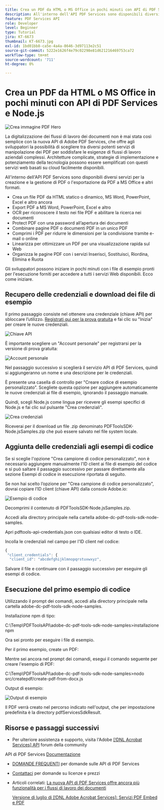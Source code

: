 ```yaml
---
title: Crea un PDF da HTML o MS Office in pochi minuti con API di PDF Services e Node.js
description: All'interno dell'API PDF Services sono disponibili diversi servizi per la creazione e la gestione di PDF o l'esportazione da PDF a MS Office e altri formati
feature: PDF Services API
role: Developer
level: Beginner
type: Tutorial
jira: KT-6673
thumbnail: KT-6673.jpg
exl-id: 1bd01bb8-ca5e-4a4a-8646-3d97113e2c51
source-git-commit: 5222e1626f4e79c02298e81d621216469753ca72
workflow-type: tm+mt
source-wordcount: '711'
ht-degree: 0%

---
```


# Crea un PDF da HTML o MS Office in pochi minuti con API di PDF Services e Node.js

![Crea immagine PDF Hero](assets/createpdffromhtml_hero.jpg)

La digitalizzazione dei flussi di lavoro dei documenti non è mai stata così semplice con la nuova API di Adobe PDF Services, che offre agli sviluppatori la possibilità di scegliere tra diversi potenti servizi di manipolazione dei PDF per soddisfare le esigenze di flussi di lavoro aziendali complessi. Architetture complicate, strategie di implementazione e potenziamento della tecnologia possono essere semplificati con questi servizi web basati su cloud facilmente disponibili.

All&#39;interno dell&#39;API PDF Services sono disponibili diversi servizi per la creazione e la gestione di PDF o l&#39;esportazione da PDF a MS Office e altri formati.

* Crea un file PDF da HTML statico o dinamico, MS Word, PowerPoint, Excel e altro ancora
* Export PDF a MS Word, PowerPoint, Excel e altro
* OCR per riconoscere il testo nei file PDF e abilitare la ricerca nei documenti
* Protect PDF con una password all’apertura dei documenti
* Combinare pagine PDF o documenti PDF in un unico PDF
* Comprimi i PDF per ridurre le dimensioni per la condivisione tramite e-mail o online
* Linearizza per ottimizzare un PDF per una visualizzazione rapida sul Web
* Organizza le pagine PDF con i servizi Inserisci, Sostituisci, Riordina, Elimina e Ruota

Gli sviluppatori possono iniziare in pochi minuti con i file di esempio pronti per l&#39;esecuzione forniti per accedere a tutti i servizi Web disponibili. Ecco come iniziare.

## Recupero delle credenziali e download dei file di esempio

Il primo passaggio consiste nel ottenere una credenziale (chiave API) per sbloccare l’utilizzo. [Registrati qui per la prova gratuita](https://www.adobe.com/go/dcsdks_credentials) e fai clic su &quot;Inizia&quot; per creare le nuove credenziali.

![Chiave API](assets/apikey.png)

È importante scegliere un &quot;Account personale&quot; per registrarsi per la versione di prova gratuita:

![Account personale](assets/personalaccount.png)

Nel passaggio successivo si sceglierà il servizio API di PDF Services, quindi si aggiungeranno un nome e una descrizione per le credenziali.

È presente una casella di controllo per &quot;Creare codice di esempio personalizzato&quot;. Scegliete questa opzione per aggiungere automaticamente le nuove credenziali ai file di esempio, ignorando il passaggio manuale.

Quindi, scegli Node.js come lingua per ricevere gli esempi specifici di Node.js e fai clic sul pulsante &quot;Crea credenziali&quot;.

![Crea credenziali](assets/createcredentials.png)

Riceverai per il download un file .zip denominato PDFToolsSDK-Node.jsSamples.zip che può essere salvato nel file system locale.

## Aggiunta delle credenziali agli esempi di codice

Se si sceglie l&#39;opzione &quot;Crea campione di codice personalizzato&quot;, non è necessario aggiungere manualmente l&#39;ID client ai file di esempio del codice e si può saltare il passaggio successivo per passare direttamente alla sezione Esempi di codice in esecuzione riportata di seguito.

Se non hai scelto l’opzione per &quot;Crea campione di codice personalizzato&quot;, dovrai copiare l’ID client (chiave API) dalla console Adobe.io:

![Esempio di codice](assets/codesample.png)

Decomprimi il contenuto di PDFToolsSDK-Node.jsSamples.zip.

Accedi alla directory principale nella cartella adobe-dc-pdf-tools-sdk-node-samples.

Apri pdftools-api-credentials.json con qualsiasi editor di testo o IDE.

Incolla le credenziali nel campo per l&#39;ID client nel codice:

```javascript
{
 "client_credentials": {
  "client_id": "abcdefghijklmnopqrstuvwxyz",
```

Salvare il file e continuare con il passaggio successivo per eseguire gli esempi di codice.

## Esecuzione del primo esempio di codice

Utilizzando il prompt dei comandi, accedi alla directory principale nella cartella adobe-dc-pdf-tools-sdk-node-samples.

Installazione npm di tipo:

C:\Temp\PDFToolsAPI\adobe-dc-pdf-tools-sdk-node-samples>installazione npm

Ora sei pronto per eseguire i file di esempio.

Per il primo esempio, create un PDF:

Mentre sei ancora nel prompt dei comandi, esegui il comando seguente per creare l&#39;esempio di PDF:

C:\Temp\PDFToolsAPI\adobe-dc-pdf-tools-sdk-node-samples>nodo src/createpdf/create-pdf-from-docx.js

Output di esempio:

![Output di esempio](assets/exampleoutput.png)

Il PDF verrà creato nel percorso indicato nell&#39;output, che per impostazione predefinita è la directory pdfServicesSdkResult.

## Risorse e passaggi successivi

* Per ulteriore assistenza e supporto, visita l&#39;Adobe [[!DNL Acrobat Services] API](https://community.adobe.com/t5/document-cloud-sdk/bd-p/Document-Cloud-SDK?page=1&amp;sort=latest_replies&amp;filter=all) forum della community

API di PDF Services [Documentazione](https://www.adobe.com/go/pdftoolsapi_doc)

* [DOMANDE FREQUENTI](https://community.adobe.com/t5/document-cloud-sdk/faq-for-document-services-pdf-tools-api/m-p/10726197) per domande sulle API di PDF Services

* [Contattaci](https://www.adobe.com/go/pdftoolsapi_requestform) per domande su licenze e prezzi

* Articoli correlati:
  [La nuova API di PDF Services offre ancora più funzionalità per i flussi di lavoro dei documenti](https://community.adobe.com/t5/document-services-apis/new-pdf-tools-api-brings-more-capabilities-for-document-services/m-p/11294170)

  [Versione di luglio di [!DNL Adobe Acrobat Services]: Servizi PDF Embed e PDF](https://medium.com/adobetech/july-release-of-adobe-document-services-pdf-embed-and-pdf-tools-17211bf7776d)
